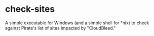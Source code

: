 # check-sites
A simple executable for Windows (and a simple shell for *nix) to check against Pirate's list of sites impacted by "CloudBleed."
